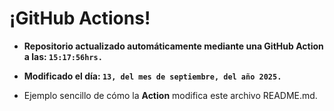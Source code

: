 # ¡GitHub Actions!
* **Repositorio actualizado automáticamente mediante una GitHub Action a las: `15:17:56hrs.`**
* **Modificado el día: `13, del mes de septiembre, del año 2025.`**

* Ejemplo sencillo de cómo la **Action** modifica este archivo README.md.
